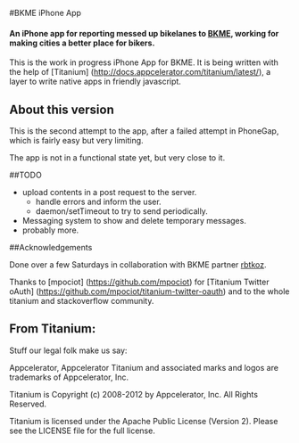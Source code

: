 #BKME iPhone App

#### An iPhone app for reporting messed up bikelanes to [BKME](http://www.bkme.org), working for making cities a better place for bikers.

This is the work in progress iPhone App for BKME. It is being written with the help of [Titanium] (http://docs.appcelerator.com/titanium/latest/), a layer to write native apps in friendly javascript.

## About this version

This is the second attempt to the app, after a failed attempt in PhoneGap, which is fairly easy but very limiting.

The app is not in a functional state yet, but very close to it.

##TODO
* upload contents in a post request to the server.
    * handle errors and inform the user.
    * daemon/setTimeout to try to send periodically.
* Messaging system to show and delete temporary messages.
* probably more.


##Acknowledgements 

Done over a few Saturdays in collaboration with BKME partner [rbtkoz](https://github.com/rbtkoz). 

Thanks to [mpociot] (https://github.com/mpociot) for [Titanium Twitter oAuth] (https://github.com/mpociot/titanium-twitter-oauth) and to the whole titanium and stackoverflow community.


From Titanium:
----------------------------------
Stuff our legal folk make us say:

Appcelerator, Appcelerator Titanium and associated marks and logos are 
trademarks of Appcelerator, Inc. 

Titanium is Copyright (c) 2008-2012 by Appcelerator, Inc. All Rights Reserved.

Titanium is licensed under the Apache Public License (Version 2). Please
see the LICENSE file for the full license.

